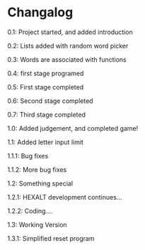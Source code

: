 # Changalog
0.1: Project started, and added introduction

0.2: Lists added with random word picker

0.3: Words are associated with functions

0.4: first stage programed

0.5: First stage completed

0.6: Second stage completed

0.7: Third stage completed

1.0: Added judgement, and completed game!

1.1: Added letter input limit

1.1.1: Bug fixes

1.1.2: More bug fixes

1.2: Something special

1.2.1: HEXALT development continues...

1.2.2: Coding....

1.3: Working Version

1.3.1: Simplified reset program
